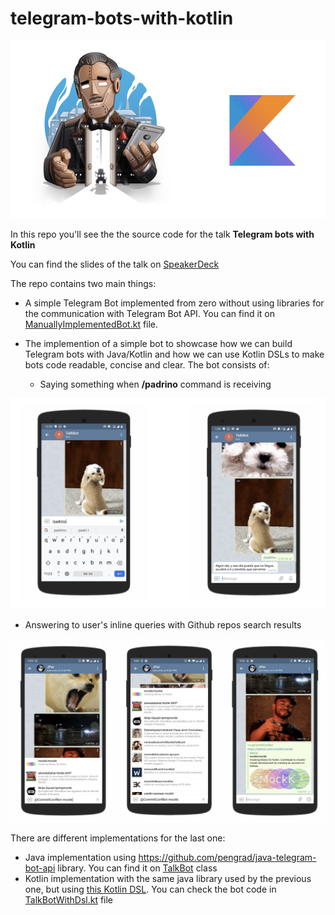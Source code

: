 # telegram-bots-with-kotlin

<p align="center">
<img src="https://github.com/vjgarciag96/telegram-bots-with-kotlin/blob/master/doc/telegram-bot-father-kotlin.png" width="539" height="284"/>
</p>


In this repo you'll see the the source code for the talk **Telegram bots with Kotlin**

You can find the slides of the talk on [SpeakerDeck](https://speakerdeck.com/vjgarcia/telegram-bots-with-kotlin)

The repo contains two main things:

* A simple Telegram Bot implemented from zero without using libraries for the communication with Telegram Bot API. You can find it on [ManuallyImplementedBot.kt](https://github.com/vjgarciag96/telegram-bots-with-kotlin/blob/master/src/main/kotlin/ManuallyImplementedBot.kt) file.
* The implemention of a simple bot to showcase how we can build Telegram bots with Java/Kotlin and how we can use Kotlin DSLs to make bots code readable, concise and clear. The bot consists of:

  * Saying something when **/padrino** command is receiving
  
<p align="center">
<img src="https://github.com/vjgarciag96/telegram-bots-with-kotlin/blob/master/doc/padrino-command.png"/>
</p>

  * Answering to user's inline queries with Github repos search results
  
<p align="center">
<img src="https://github.com/vjgarciag96/telegram-bots-with-kotlin/blob/master/doc/inline-query.png"/>
</p>

There are different implementations for the last one:
 
* Java implementation using https://github.com/pengrad/java-telegram-bot-api library. You can find it on [TalkBot](https://github.com/vjgarciag96/telegram-bots-with-kotlin/blob/master/src/main/java/TalkBot.java) class
* Kotlin implementation with the same java library used by the previous one, but using [this Kotlin DSL](https://github.com/vjgarciag96/telegram-bots-with-kotlin/blob/master/src/main/kotlin/BotDsl.kt). You can check the bot code in [TalkBotWithDsl.kt](https://github.com/vjgarciag96/telegram-bots-with-kotlin/blob/master/src/main/kotlin/TalkBotWithDsl.kt) file

